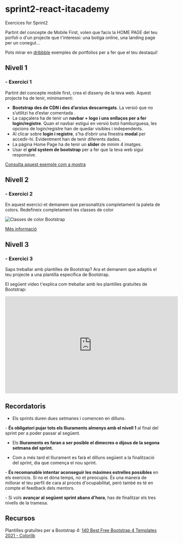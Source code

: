 # sprint2-react-itacademy

Exercices for Sprint2

Partint del concepte de Mobile First, volen que facis la HOME PAGE del teu porfoli o d'un projecte que t'interessi: una botiga online, una landing page per un conegut... 

Pots mirar en [dribbble](https://dribbble.com/search/portfolio) exemples de portfolios per a fer que el teu destaqui!

## Nivell 1

### - Exercici 1

Partint del concepte mobile first, crea el disseny de la teva web. Aquest projecte ha de tenir, mínimament:

- **Bootstrap des de CDN i des d’arxius descarregats**. La versió que no s’utilitzi ha d’estar comentada .
- La capçalera ha de tenir un **navbar + logo i uns enllaços per a fer login/registre**. Quan el navbar estigui en versió botó hamburguesa, les opcions de login/registre han de quedar visibles i independents.
- Al clicar sobre **login i registre**, s’ha d’obrir una finestra **modal** per accedir-hi. Evidentment han de tenir diferents dades.
- La pàgina Home Page ha de tenir un **slider** de mínim 4 imatges.
- Usar el **grid system de bootstrap** per a fer que la teva web sigui responsive.  

[Consulta aquest exemple com a mostra](http://preview.themeforest.net/item/book-store-library-online-book-store/full_screen_preview/21369136?ref=Digital_Square&clickthrough_id=1420858803&redirect_back=true)  

## Nivell 2

### - Exercici 2

En aquest exercici et demanem que personalitzis completament la paleta de colors. Redefineix completament les classes de color

![Classes de color Bootstrap](J:\laragon\www\sprint02\readme\Paleta%20de%20colors%20Bootstrap.png)  

[Més informació](https://getbootstrap.com/docs/4.0/getting-started/theming/#theme-colors)

## Nivell 3

### - Exercici 3

Saps treballar amb plantilles de Bootstrap? Ara et demanem que adaptis el teu projecte a una plantilla específica de Bootstrap.

El següent vídeo t'explica com treballar amb les plantilles gratuïtes de Bootstrap:  

<div> 
<iframe width="560" height="315" src="https://www.youtube.com/embed/682snbPdMU4" frameborder="0" allow="accelerometer; autoplay; clipboard-write; encrypted-media; gyroscope; picture-in-picture" allowfullscreen></iframe>
</div>

## Recordatoris

- Els sprints duren dues setmanes i comencen en dilluns.

- **És obligatori pujar tots els lliuraments almenys amb el nivell 1** al final del sprint per a poder passar al següent.

- Els **lliuraments es faran a ser posible el dimecres o dijous de la segona setmana del sprint.** 

- Com a més tard el lliurament es farà el dilluns següent a la finalització del sprint, dia que comença el nou sprint.

- **És recomanable intentar aconseguir les màximes estrelles possibles** en els exercicis. Si no et dóna temps, no et preocupis. És una manera de millorar el teu perfil de cara al procés d'ocupabilitat, però també es té en compte el feedback dels mentors.

- Si vols **avançar al següent sprint abans d'hora**, has de finalitzar els tres nivells de la tramesa.

## Recursos

Plantilles gratuïtes per a Bootstrap 4: [140 Best Free Bootstrap 4 Templates 2021 - Colorlib](https://colorlib.com/wp/free-bootstrap-4-website-templates/)
